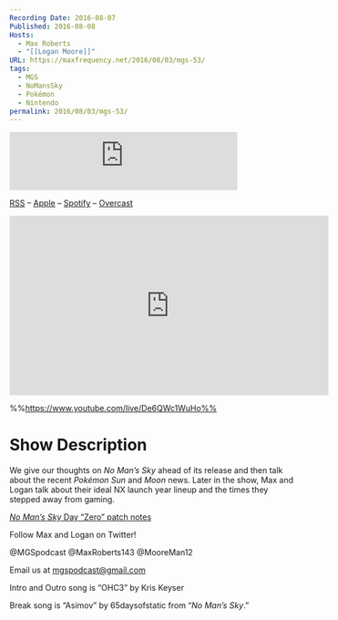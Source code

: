 ```yaml
---
Recording Date: 2016-08-07
Published: 2016-08-08
Hosts:
  - Max Roberts
  - "[[Logan Moore]]"
URL: https://maxfrequency.net/2016/08/03/mgs-53/
tags:
  - MGS
  - NoMansSky
  - Pokémon
  - Nintendo
permalink: 2016/08/03/mgs-53/
---
```

<iframe src="https://podcasters.spotify.com/pod/show/millennialgamingspeak/embed/episodes/Episode-53-Our-Expectations-for-No-Mans-Sky-e1adht2/a-a6ts44t" height="102px" width="400px" frameborder="0" scrolling="no"></iframe>

[RSS](https://anchor.fm/s/74aa3858/podcast/rss) – [Apple](https://podcasts.apple.com/us/podcast/episode-3-gdc-wrap-up/id1000915981?i=1000542222515) – [Spotify](https://open.spotify.com/episode/7wePXT4Bt22LWifVLx3n8y) – [Overcast](https://overcast.fm/+EtIgeWxEU)

<div class=iframe-container>
<iframe width="560" height="315" src="https://www.youtube-nocookie.com/embed/De6QWc1WuHo?si=SwOn-tsZwG-EYgL6" title="YouTube video player" frameborder="0" allow="accelerometer; autoplay; clipboard-write; encrypted-media; gyroscope; picture-in-picture; web-share" allowfullscreen></iframe>
</div>

%%https://www.youtube.com/live/De6QWc1WuHo%%

# Show Description

We give our thoughts on *No Man’s Sky* ahead of its release and then talk about the recent *Pokémon Sun* and *Moon* news. Later in the show, Max and Logan talk about their ideal NX launch year lineup and the times they stepped away from gaming.

[*No Man’s Sky* Day “Zero” patch notes](http://www.no-mans-sky.com/2016/08/update-1-03/)

Follow Max and Logan on Twitter!

@MGSpodcast
@MaxRoberts143
@MooreMan12

Email us at mgspodcast@gmail.com

Intro and Outro song is “OHC3” by Kris Keyser

Break song is “Asimov” by 65daysofstatic from “*No Man’s Sky*.”